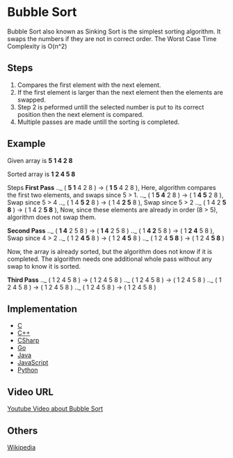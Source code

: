 # Bubble Sort

Bubble Sort also known as Sinking Sort is the simplest sorting algorithm. It swaps the numbers if they are not in correct order. The Worst Case Time Complexity is O(n^2)

## Steps

1. Compares the first element with the next element.
2. If the first element is larger than the next element then the elements are swapped.
3. Step 2 is peformed untill the selected number is put to its correct position then the next element is compared.
4. Multiple passes are made untill the sorting is completed.

## Example

Given array is
**5 1 4 2 8**

Sorted array is
**1 2 4 5 8**

Steps
**First Pass**
.._ ( **5 1** 4 2 8 ) → ( **1 5** 4 2 8 ), Here, algorithm compares the first two elements, and swaps since 5 > 1.
.._ ( 1 **5 4** 2 8 ) → ( 1 **4 5** 2 8 ), Swap since 5 > 4
.._ ( 1 4 **5 2** 8 ) → ( 1 4 **2 5** 8 ), Swap since 5 > 2
.._ ( 1 4 2 **5 8** ) → ( 1 4 2 **5 8** ), Now, since these elements are already in order (8 > 5), algorithm does not swap them.

**Second Pass**
.._ ( **1 4** 2 5 8 ) → ( **1 4** 2 5 8 )
.._ ( 1 **4 2** 5 8 ) → ( 1 **2 4** 5 8 ), Swap since 4 > 2
.._ ( 1 2 **4 5** 8 ) → ( 1 2 **4 5** 8 )
.._ ( 1 2 4 **5 8** ) → ( 1 2 4 **5 8** )

Now, the array is already sorted, but the algorithm does not know if it is completed. The algorithm needs one additional whole pass without any swap to know it is sorted.

**Third Pass**
.._ ( 1 2 4 5 8 ) → ( 1 2 4 5 8 )
.._ ( 1 2 4 5 8 ) → ( 1 2 4 5 8 )
.._ ( 1 2 4 5 8 ) → ( 1 2 4 5 8 )
.._ ( 1 2 4 5 8 ) → ( 1 2 4 5 8 )

## Implementation

- [C](../../../algorithms/C/sorting/bubble-sort.c)
- [C++](../../../algorithms/CPlusPlus/Sorting/bubble-sort.cpp)
- [CSharp](../../../algorithms/CSharp/src/Sorts/bubble-sort.cs)
- [Go](../../../algorithms/Go/sorting/bubble-sort.go)
- [Java](../../../algorithms/Java/sorting/bubble-sort.java)
- [JavaScript](../../../algorithms/JavaScript/src/sorting/bubble-sort.js)
- [Python](../../../algorithms/Python/sorting/bubble_sort.py)

## Video URL

[Youtube Video about Bubble Sort](https://www.youtube.com/watch?v=Jdtq5uKz-w4&ab_channel=mycodeschool)

## Others

[Wikipedia](https://en.wikipedia.org/wiki/Bubble_sort)
